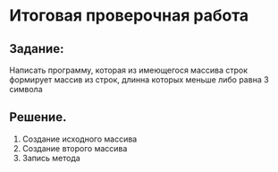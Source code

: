 # Итоговая проверочная работа

## Задание:
Написать программу, которая из имеющегося массива строк формирует массив из строк, длинна которых меньше либо равна 3 символа

## Решение.
1.	Создание исходного массива
2.	Создание второго массива
3.	Запись метода
